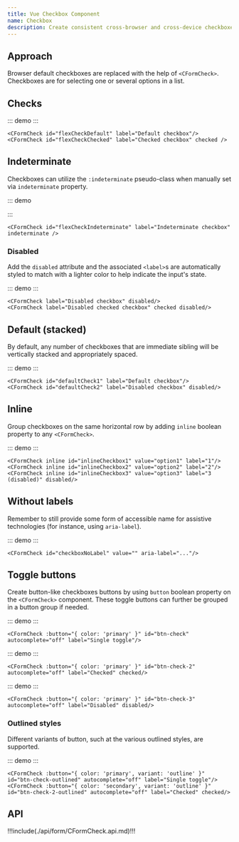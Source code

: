 ```yaml
---
title: Vue Checkbox Component
name: Checkbox
description: Create consistent cross-browser and cross-device checkboxes with our Vue checkbox components.
---
```


## Approach

Browser default checkboxes are replaced with the help of `<CFormCheck>`. Checkboxes are for selecting one or several options in a list.

## Checks

::: demo
<CFormCheck id="flexCheckDefault" label="Default checkbox"/>
<CFormCheck id="flexCheckChecked" label="Checked checkbox" checked />
:::
```vue
<CFormCheck id="flexCheckDefault" label="Default checkbox"/>
<CFormCheck id="flexCheckChecked" label="Checked checkbox" checked />
```

## Indeterminate

Checkboxes can utilize the `:indeterminate` pseudo-class when manually set via `indeterminate` property.

::: demo
<CFormCheck id="flexCheckIndeterminate" label="Indeterminate checkbox" indeterminate />

:::
```vue
<CFormCheck id="flexCheckIndeterminate" label="Indeterminate checkbox" indeterminate />
```

### Disabled

Add the `disabled` attribute and the associated `<label>`s are automatically styled to match with a lighter color to help indicate the input's state.

::: demo
<CFormCheck label="Disabled checkbox" disabled/>
<CFormCheck label="Disabled checked checkbox" checked disabled/>
:::
```vue
<CFormCheck label="Disabled checkbox" disabled/>
<CFormCheck label="Disabled checked checkbox" checked disabled/>
```

## Default (stacked)

By default, any number of checkboxes that are immediate sibling will be vertically stacked and appropriately spaced.

::: demo
<CFormCheck id="defaultCheck1" label="Default checkbox"/>
<CFormCheck id="defaultCheck2" label="Disabled checkbox" disabled/>
:::
```vue
<CFormCheck id="defaultCheck1" label="Default checkbox"/>
<CFormCheck id="defaultCheck2" label="Disabled checkbox" disabled/>
```

## Inline

Group checkboxes on the same horizontal row by adding `inline` boolean property to any `<CFormCheck>`.

::: demo
<CFormCheck inline id="inlineCheckbox1" value="option1" label="1"/>
<CFormCheck inline id="inlineCheckbox2" value="option2" label="2"/>
<CFormCheck inline id="inlineCheckbox3" value="option3" label="3 (disabled)" disabled/>
:::
```vue
<CFormCheck inline id="inlineCheckbox1" value="option1" label="1"/>
<CFormCheck inline id="inlineCheckbox2" value="option2" label="2"/>
<CFormCheck inline id="inlineCheckbox3" value="option3" label="3 (disabled)" disabled/>
```

## Without labels

Remember to still provide some form of accessible name for assistive technologies (for instance, using `aria-label`).

::: demo
<CFormCheck id="checkboxNoLabel" value="" aria-label="..."/>
:::
```vue
<CFormCheck id="checkboxNoLabel" value="" aria-label="..."/>
```

## Toggle buttons

Create button-like checkboxes buttons by using `button` boolean property on the `<CFormCheck>` component. These toggle buttons can further be grouped in a button group if needed.

::: demo
<CFormCheck :button="{ color: 'primary' }" id="btn-check" autocomplete="off" label="Single toggle"/>
:::
```vue
<CFormCheck :button="{ color: 'primary' }" id="btn-check" autocomplete="off" label="Single toggle"/>
```

::: demo
<CFormCheck :button="{ color: 'primary' }" id="btn-check-2" autocomplete="off" label="Checked" checked/>
:::
```vue
<CFormCheck :button="{ color: 'primary' }" id="btn-check-2" autocomplete="off" label="Checked" checked/>
```

::: demo
<CFormCheck :button="{ color: 'primary' }" id="btn-check-3" autocomplete="off" label="Disabled" disabled/>
:::
```vue
<CFormCheck :button="{ color: 'primary' }" id="btn-check-3" autocomplete="off" label="Disabled" disabled/>
```

### Outlined styles

Different variants of button, such at the various outlined styles, are supported.

::: demo
<CFormCheck :button="{ color: 'primary', variant: 'outline' }" id="btn-check-outlined" autocomplete="off" label="Single toggle"/>
<CFormCheck :button="{ color: 'secondary', variant: 'outline' }" id="btn-check-2-outlined" autocomplete="off" label="Checked" checked/>
:::
```vue
<CFormCheck :button="{ color: 'primary', variant: 'outline' }" id="btn-check-outlined" autocomplete="off" label="Single toggle"/>
<CFormCheck :button="{ color: 'secondary', variant: 'outline' }" id="btn-check-2-outlined" autocomplete="off" label="Checked" checked/>
```

## API

!!!include(./api/form/CFormCheck.api.md)!!!